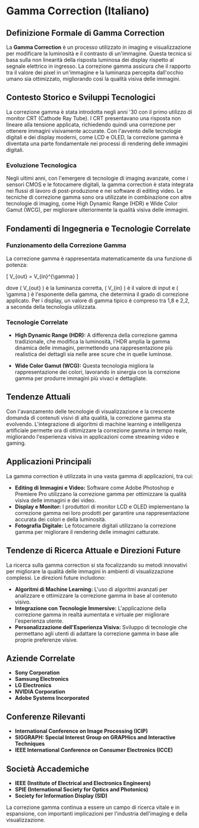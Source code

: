 # Gamma Correction (Italiano)

## Definizione Formale di Gamma Correction

La **Gamma Correction** è un processo utilizzato in imaging e visualizzazione per modificare la luminosità e il contrasto di un'immagine. Questa tecnica si basa sulla non linearità della risposta luminosa dei display rispetto al segnale elettrico in ingresso. La correzione gamma assicura che il rapporto tra il valore dei pixel in un'immagine e la luminanza percepita dall'occhio umano sia ottimizzato, migliorando così la qualità visiva delle immagini.

## Contesto Storico e Sviluppi Tecnologici

La correzione gamma è stata introdotta negli anni '30 con il primo utilizzo di monitor CRT (Cathode Ray Tube). I CRT presentavano una risposta non lineare alla tensione applicata, richiedendo quindi una correzione per ottenere immagini visivamente accurate. Con l'avvento delle tecnologie digitali e dei display moderni, come LCD e OLED, la correzione gamma è diventata una parte fondamentale nei processi di rendering delle immagini digitali.

### Evoluzione Tecnologica

Negli ultimi anni, con l'emergere di tecnologie di imaging avanzate, come i sensori CMOS e le fotocamere digitali, la gamma correction è stata integrata nei flussi di lavoro di post-produzione e nei software di editing video. Le tecniche di correzione gamma sono ora utilizzate in combinazione con altre tecnologie di imaging, come High Dynamic Range (HDR) e Wide Color Gamut (WCG), per migliorare ulteriormente la qualità visiva delle immagini.

## Fondamenti di Ingegneria e Tecnologie Correlate

### Funzionamento della Correzione Gamma

La correzione gamma è rappresentata matematicamente da una funzione di potenza:

\[ V_{out} = V_{in}^{\gamma} \]

dove \( V_{out} \) è la luminanza corretta, \( V_{in} \) è il valore di input e \( \gamma \) è l'esponente della gamma, che determina il grado di correzione applicato. Per i display, un valore di gamma tipico è compreso tra 1,8 e 2,2, a seconda della tecnologia utilizzata.

### Tecnologie Correlate

- **High Dynamic Range (HDR):** A differenza della correzione gamma tradizionale, che modifica la luminosità, l'HDR amplia la gamma dinamica delle immagini, permettendo una rappresentazione più realistica dei dettagli sia nelle aree scure che in quelle luminose.
  
- **Wide Color Gamut (WCG):** Questa tecnologia migliora la rappresentazione dei colori, lavorando in sinergia con la correzione gamma per produrre immagini più vivaci e dettagliate.

## Tendenze Attuali

Con l'avanzamento delle tecnologie di visualizzazione e la crescente domanda di contenuti visivi di alta qualità, la correzione gamma sta evolvendo. L'integrazione di algoritmi di machine learning e intelligenza artificiale permette ora di ottimizzare la correzione gamma in tempo reale, migliorando l'esperienza visiva in applicazioni come streaming video e gaming.

## Applicazioni Principali

La gamma correction è utilizzata in una vasta gamma di applicazioni, tra cui:

- **Editing di Immagini e Video:** Software come Adobe Photoshop e Premiere Pro utilizzano la correzione gamma per ottimizzare la qualità visiva delle immagini e dei video.
- **Display e Monitor:** I produttori di monitor LCD e OLED implementano la correzione gamma nei loro prodotti per garantire una rappresentazione accurata dei colori e della luminosità.
- **Fotografia Digitale:** Le fotocamere digitali utilizzano la correzione gamma per migliorare il rendering delle immagini catturate.

## Tendenze di Ricerca Attuale e Direzioni Future

La ricerca sulla gamma correction si sta focalizzando su metodi innovativi per migliorare la qualità delle immagini in ambienti di visualizzazione complessi. Le direzioni future includono:

- **Algoritmi di Machine Learning:** L'uso di algoritmi avanzati per analizzare e ottimizzare la correzione gamma in base al contenuto visivo.
- **Integrazione con Tecnologie Immersive:** L'applicazione della correzione gamma in realtà aumentata e virtuale per migliorare l'esperienza utente.
- **Personalizzazione dell'Esperienza Visiva:** Sviluppo di tecnologie che permettano agli utenti di adattare la correzione gamma in base alle proprie preferenze visive.

## Aziende Correlate

- **Sony Corporation**
- **Samsung Electronics**
- **LG Electronics**
- **NVIDIA Corporation**
- **Adobe Systems Incorporated**

## Conferenze Rilevanti

- **International Conference on Image Processing (ICIP)**
- **SIGGRAPH: Special Interest Group on GRAPHics and Interactive Techniques**
- **IEEE International Conference on Consumer Electronics (ICCE)**

## Società Accademiche

- **IEEE (Institute of Electrical and Electronics Engineers)**
- **SPIE (International Society for Optics and Photonics)**
- **Society for Information Display (SID)**

La correzione gamma continua a essere un campo di ricerca vitale e in espansione, con importanti implicazioni per l'industria dell'imaging e della visualizzazione.